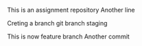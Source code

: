 This is an assignment repository
Another line

Creting a branch 
git branch staging

This is now feature branch 
Another commit


